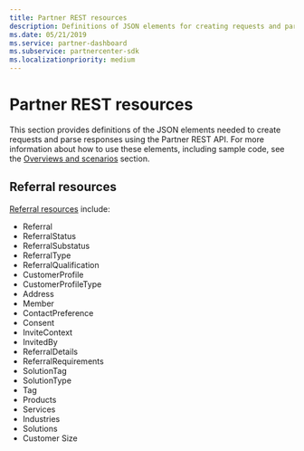 ```yaml
---
title: Partner REST resources
description: Definitions of JSON elements for creating requests and parsing responses through the Partner REST API.
ms.date: 05/21/2019
ms.service: partner-dashboard
ms.subservice: partnercenter-sdk
ms.localizationpriority: medium
---
```


# Partner REST resources

This section provides definitions of the JSON elements needed to create requests and parse responses using the Partner REST API. For more information about how to use these elements, including sample code, see the [Overviews and scenarios](index.md) section.

## Referral resources
[Referral resources](referral-resources.md) include:

* Referral
* ReferralStatus
* ReferralSubstatus
* ReferralType
* ReferralQualification
* CustomerProfile
* CustomerProfileType
* Address
* Member
* ContactPreference
* Consent
* InviteContext
* InvitedBy
* ReferralDetails
* ReferralRequirements
* SolutionTag
* SolutionType
* Tag
* Products
* Services
* Industries
* Solutions
* Customer Size